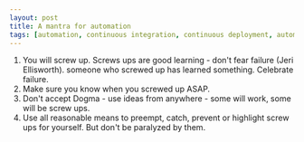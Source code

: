 ```yaml
---
layout: post
title: A mantra for automation
tags: [automation, continuous integration, continuous deployment, automatic builds, unit testing]
---
```


1. You will screw up. Screws ups are good learning - don't fear failure (Jeri Ellisworth). someone who screwed up has learned something. Celebrate failure.
2. Make sure you know when you screwed up ASAP.
3. Don't accept Dogma - use ideas from anywhere - some will work, some will be screw ups.
4. Use all reasonable means to preempt, catch, prevent or highlight screw ups for yourself. But don't be paralyzed by them.


